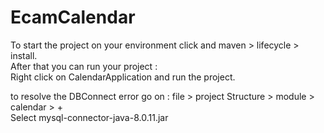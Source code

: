 # EcamCalendar 
To start the project on your environment click and maven > lifecycle > install. </br>
After that you can run your project : </br>
Right click on CalendarApplication and run the project. </br>

to resolve the DBConnect error go on : file > project Structure > module > calendar > + </br>
Select mysql-connector-java-8.0.11.jar

